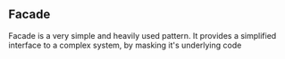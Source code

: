 ## Facade
Facade is a very simple and heavily used pattern.
It provides a simplified interface to a complex system, by masking it's underlying code